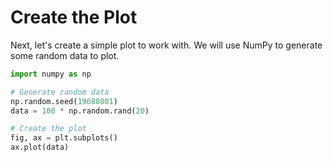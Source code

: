 # Create the Plot

Next, let's create a simple plot to work with. We will use NumPy to generate some random data to plot.

```python
import numpy as np

# Generate random data
np.random.seed(19680801)
data = 100 * np.random.rand(20)

# Create the plot
fig, ax = plt.subplots()
ax.plot(data)
```
